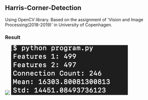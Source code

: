 ## Harris-Corner-Detection
Using OpenCV library. 
Based on the assignment of 'Vision and Image Processing(2018-2019)' in University of Copenhagen. 
### Result
<img src="img/result_image.png">
<img src="img/result_statistic.png">
